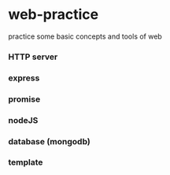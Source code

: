 # web-practice
practice some basic concepts and tools of web

### HTTP server
### express
### promise
### nodeJS
### database (mongodb)
### template
